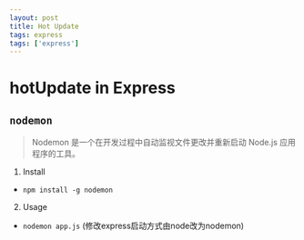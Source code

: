 ```yaml
---
layout: post
title: Hot Update
tags: express
tags: ['express']
---
```



# hotUpdate in Express

## `nodemon`
> Nodemon 是一个在开发过程中自动监视文件更改并重新启动 Node.js 应用程序的工具。

1. Install
 - `npm install -g nodemon`

2. Usage
 - `nodemon app.js` (修改express启动方式由node改为nodemon)
